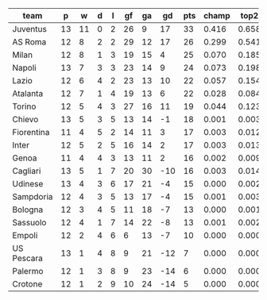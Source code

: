 |    team    | p  | w  | d | l | gf | ga | gd  | pts | champ | top2  | top3  | top4  |  5-7  | bot4  | bot3  | bot2  |
|------------|----|----|---|---|----|----|-----|-----|-------|-------|-------|-------|-------|-------|-------|-------|
| Juventus   | 13 | 11 | 0 | 2 | 26 |  9 |  17 |  33 | 0.416 | 0.658 | 0.793 | 0.875 | 0.104 | 0.000 | 0.000 | 0.000|
| AS Roma    | 12 |  8 | 2 | 2 | 29 | 12 |  17 |  26 | 0.299 | 0.541 | 0.696 | 0.803 | 0.152 | 0.000 | 0.000 | 0.000|
| Milan      | 12 |  8 | 1 | 3 | 19 | 15 |   4 |  25 | 0.070 | 0.185 | 0.326 | 0.466 | 0.329 | 0.001 | 0.001 | 0.000|
| Napoli     | 13 |  7 | 3 | 3 | 23 | 14 |   9 |  24 | 0.073 | 0.198 | 0.343 | 0.487 | 0.317 | 0.001 | 0.000 | 0.000|
| Lazio      | 12 |  6 | 4 | 2 | 23 | 13 |  10 |  22 | 0.057 | 0.154 | 0.279 | 0.416 | 0.335 | 0.002 | 0.001 | 0.000|
| Atalanta   | 12 |  7 | 1 | 4 | 19 | 13 |   6 |  22 | 0.028 | 0.084 | 0.171 | 0.276 | 0.339 | 0.004 | 0.001 | 0.001|
| Torino     | 12 |  5 | 4 | 3 | 27 | 16 |  11 |  19 | 0.044 | 0.123 | 0.238 | 0.363 | 0.342 | 0.004 | 0.001 | 0.000|
| Chievo     | 13 |  5 | 3 | 5 | 13 | 14 |  -1 |  18 | 0.001 | 0.003 | 0.008 | 0.019 | 0.091 | 0.118 | 0.060 | 0.023|
| Fiorentina | 11 |  4 | 5 | 2 | 14 | 11 |   3 |  17 | 0.003 | 0.012 | 0.032 | 0.063 | 0.179 | 0.051 | 0.023 | 0.009|
| Inter      | 12 |  5 | 2 | 5 | 16 | 14 |   2 |  17 | 0.003 | 0.013 | 0.033 | 0.064 | 0.183 | 0.048 | 0.025 | 0.009|
| Genoa      | 11 |  4 | 4 | 3 | 13 | 11 |   2 |  16 | 0.002 | 0.009 | 0.021 | 0.041 | 0.139 | 0.084 | 0.044 | 0.017|
| Cagliari   | 13 |  5 | 1 | 7 | 20 | 30 | -10 |  16 | 0.003 | 0.014 | 0.035 | 0.069 | 0.191 | 0.047 | 0.019 | 0.007|
| Udinese    | 13 |  4 | 3 | 6 | 17 | 21 |  -4 |  15 | 0.000 | 0.002 | 0.007 | 0.018 | 0.091 | 0.128 | 0.070 | 0.030|
| Sampdoria  | 12 |  4 | 3 | 5 | 13 | 17 |  -4 |  15 | 0.001 | 0.003 | 0.009 | 0.020 | 0.095 | 0.132 | 0.070 | 0.030|
| Bologna    | 12 |  3 | 4 | 5 | 11 | 18 |  -7 |  13 | 0.000 | 0.001 | 0.003 | 0.007 | 0.038 | 0.283 | 0.172 | 0.090|
| Sassuolo   | 12 |  4 | 1 | 7 | 14 | 22 |  -8 |  13 | 0.001 | 0.002 | 0.005 | 0.014 | 0.063 | 0.187 | 0.109 | 0.050|
| Empoli     | 12 |  2 | 4 | 6 |  6 | 13 |  -7 |  10 | 0.000 | 0.000 | 0.000 | 0.001 | 0.007 | 0.598 | 0.448 | 0.284|
| US Pescara | 13 |  1 | 4 | 8 |  9 | 21 | -12 |   7 | 0.000 | 0.000 | 0.000 | 0.000 | 0.001 | 0.777 | 0.657 | 0.485|
| Palermo    | 12 |  1 | 3 | 8 |  9 | 23 | -14 |   6 | 0.000 | 0.000 | 0.000 | 0.000 | 0.002 | 0.753 | 0.629 | 0.460|
| Crotone    | 12 |  1 | 2 | 9 | 10 | 24 | -14 |   5 | 0.000 | 0.000 | 0.000 | 0.000 | 0.001 | 0.783 | 0.670 | 0.503|
